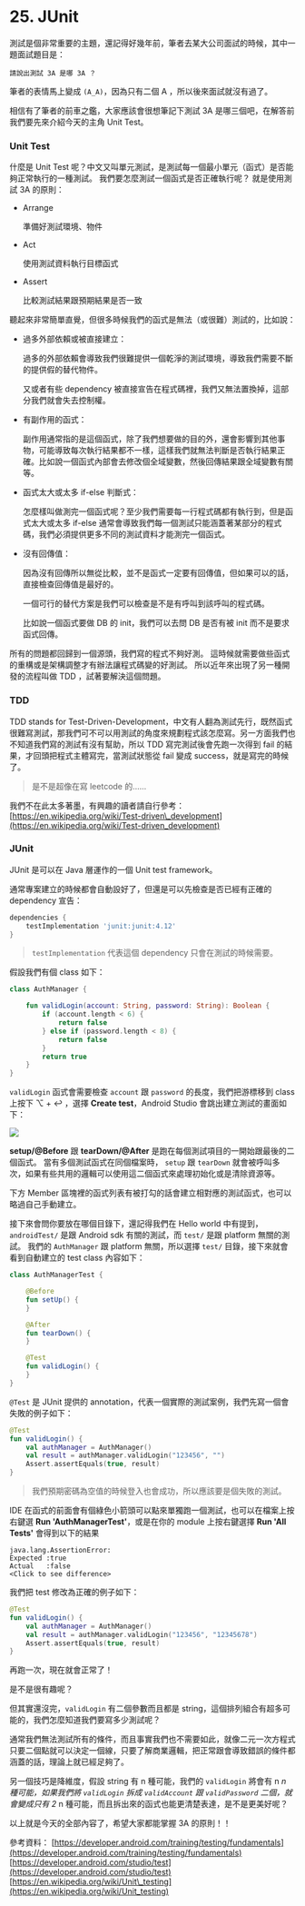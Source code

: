 # 25. JUnit

測試是個非常重要的主題，還記得好幾年前，筆者去某大公司面試的時候，其中一題面試題目是：

```text
請說出測試 3A 是哪 3A ？
```

筆者的表情馬上變成 `(A_A)`，因為只有二個 A ，所以後來面試就沒有過了。

相信有了筆者的前車之鑑，大家應該會很想筆記下測試 3A 是哪三個吧，在解答前我們要先來介紹今天的主角 Unit Test。

### Unit Test

什麼是 Unit Test 呢？中文又叫單元測試，是測試每一個最小單元（函式）是否能夠正常執行的一種測試。 我們要怎麼測試一個函式是否正確執行呢？ 就是使用測試 3A 的原則：

* Arrange

  準備好測試環境、物件

* Act

  使用測試資料執行目標函式

* Assert

  比較測試結果跟預期結果是否一致

聽起來非常簡單直覺，但很多時候我們的函式是無法（或很難）測試的，比如說：

* 過多外部依賴或被直接建立：

  過多的外部依賴會導致我們很難提供一個乾淨的測試環境，導致我們需要不斷的提供假的替代物件。

  又或者有些 dependency 被直接宣告在程式碼裡，我們又無法置換掉，這部分我們就會失去控制權。

* 有副作用的函式：

  副作用通常指的是這個函式，除了我們想要做的目的外，還會影響到其他事物，可能導致每次執行結果都不一樣，這樣我們就無法判斷是否執行結果正確。比如說一個函式內部會去修改個全域變數，然後回傳結果跟全域變數有關等。

* 函式太大或太多 if-else 判斷式：

  怎麼樣叫做測完一個函式呢？至少我們需要每一行程式碼都有執行到，但是函式太大或太多 if-else 通常會導致我們每一個測試只能涵蓋著某部分的程式碼，我們必須提供更多不同的測試資料才能測完一個函式。

* 沒有回傳值：

  因為沒有回傳所以無從比較，並不是函式一定要有回傳值，但如果可以的話，直接檢查回傳值是最好的。

  一個可行的替代方案是我們可以檢查是不是有呼叫到該呼叫的程式碼。

  比如說一個函式要做 DB 的 init，我們可以去問 DB 是否有被 init 而不是要求函式回傳。

所有的問題都回歸到一個源頭，我們寫的程式不夠好測。 這時候就需要做些函式的重構或是架構調整才有辦法讓程式碼變的好測試。 所以近年來出現了另一種開發的流程叫做 TDD ，試著要解決這個問題。

### TDD

TDD stands for Test-Driven-Development，中文有人翻為測試先行，既然函式很難寫測試，那我們可不可以用測試的角度來規劃程式該怎麼寫。另一方面我們也不知道我們寫的測試有沒有幫助，所以 TDD 寫完測試後會先跑一次得到 fail 的結果，才回頭把程式主體寫完，當測試狀態從 fail 變成 success，就是寫完的時候了。

> 是不是超像在寫 leetcode 的......

我們不在此太多著墨，有興趣的讀者請自行參考：  
 [https://en.wikipedia.org/wiki/Test-driven\_development](https://en.wikipedia.org/wiki/Test-driven_development)

### JUnit

JUnit 是可以在 Java 層運作的一個 Unit test framework。

通常專案建立的時候都會自動設好了，但還是可以先檢查是否已經有正確的 dependency 宣告：

```groovy
dependencies {
    testImplementation 'junit:junit:4.12'
}
```

> `testImplementation` 代表這個 dependency 只會在測試的時候需要。

假設我們有個 class 如下：

```kotlin
class AuthManager {

    fun validLogin(account: String, password: String): Boolean {
        if (account.length < 6) {
            return false
        } else if (password.length < 8) {
            return false
        }
        return true
    }
}
```

`validLogin` 函式會需要檢查 `account` 跟 `password` 的長度，我們把游標移到 class 上按下 ⌥ + ↩ ，選擇 **Create test**，Android Studio 會跳出建立測試的畫面如下： 

![](.gitbook/assets/test_template.png)

**setup/@Before** 跟 **tearDown/@After** 是跑在每個測試項目的一開始跟最後的二個函式。 當有多個測試函式在同個檔案時， `setup` 跟 `tearDown` 就會被呼叫多次，如果有些共用的邏輯可以使用這二個函式來處理初始化或是清除資源等。

下方 Member 區塊裡的函式列表有被打勾的話會建立相對應的測試函式，也可以略過自己手動建立。

接下來會問你要放在哪個目錄下，還記得我們在 Hello world 中有提到，`androidTest/` 是跟 Android sdk 有關的測試，而 `test/` 是跟 platform 無關的測試。 我們的 `AuthManager` 跟 platform 無關，所以選擇 `test/` 目錄，接下來就會看到自動建立的 test class 內容如下：

```kotlin
class AuthManagerTest {

    @Before
    fun setUp() {
    }

    @After
    fun tearDown() {
    }

    @Test
    fun validLogin() {
    }
}
```

`@Test` 是 JUnit 提供的 annotation，代表一個實際的測試案例，我們先寫一個會失敗的例子如下：

```kotlin
@Test
fun validLogin() {
    val authManager = AuthManager()
    val result = authManager.validLogin("123456", "")
    Assert.assertEquals(true, result)
}
```

> 我們預期密碼為空值的時候登入也會成功，所以應該要是個失敗的測試。

IDE 在函式的前面會有個綠色小箭頭可以點來單獨跑一個測試，也可以在檔案上按右鍵選 **Run 'AuthManagerTest'**，或是在你的 module 上按右鍵選擇 **Run 'All Tests'** 會得到以下的結果

```text
java.lang.AssertionError:
Expected :true
Actual   :false
<Click to see difference>
```

我們把 test 修改為正確的例子如下：

```kotlin
@Test
fun validLogin() {
    val authManager = AuthManager()
    val result = authManager.validLogin("123456", "12345678")
    Assert.assertEquals(true, result)
}
```

再跑一次，現在就會正常了！

是不是很有趣呢？

但其實還沒完，`validLogin` 有二個參數而且都是 string，這個排列組合有超多可能的，我們怎麼知道我們要寫多少測試呢？

通常我們無法測試所有的條件，而且事實我們也不需要如此，就像二元一次方程式只要二個點就可以決定一個線，只要了解商業邏輯，把正常跟會導致錯誤的條件都涵蓋的話，理論上就已經足夠了。

另一個技巧是降維度，假設 string 有 n 種可能，我們的 `validLogin` 將會有 n  _n 種可能，如果我們將 `validLogin` 拆成 `validAccount` 跟 `validPassword` 二個，就會變成只有 2_  n 種可能，而且拆出來的函式也能更清楚表達，是不是更美好呢？

以上就是今天的全部內容了，希望大家都能掌握 3A 的原則！！ 

參考資料： [https://developer.android.com/training/testing/fundamentals](https://developer.android.com/training/testing/fundamentals) [https://developer.android.com/studio/test](https://developer.android.com/studio/test) [https://en.wikipedia.org/wiki/Unit\_testing](https://en.wikipedia.org/wiki/Unit_testing)

